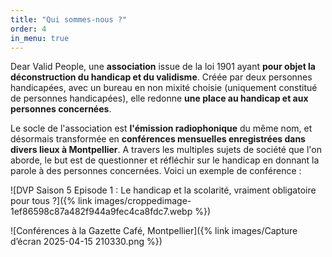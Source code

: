 ```yaml
---
title: "Qui sommes-nous ?"
order: 4
in_menu: true
---
```

Dear Valid People, une **association** issue de la loi 1901 ayant **pour objet la déconstruction du handicap et du validisme**. Créée par deux personnes handicapées, avec un bureau en non mixité choisie (uniquement constitué de personnes handicapées), elle redonne **une place au handicap et aux personnes concernées**.

Le socle de l'association est **l'émission radiophonique** du même nom, et désormais transformée en **conférences mensuelles enregistrées dans divers lieux à Montpellier**. A travers les multiples sujets de société que l'on aborde, le but est de questionner et réfléchir sur le handicap en donnant la parole à des personnes concernées. Voici un exemple de conférence :

![DVP Saison 5 Episode 1 : Le handicap et la scolarité, vraiment obligatoire pour tous ?]({% link images/croppedimage-1ef86598c87a482f944a9fec4ca8fdc7.webp %})

![Conférences à la Gazette Café, Montpellier]({% link images/Capture d’écran 2025-04-15 210330.png %}) 